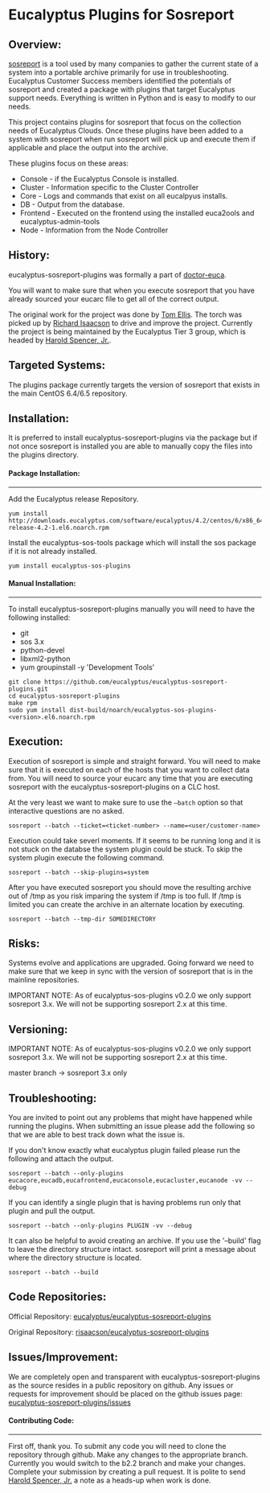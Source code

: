 # Eucalyptus Plugins for Sosreport

## Overview:
[sosreport](https://github.com/sosreport/sosreport "sosreport/sosreport") is a tool used by many companies to gather the current state of a system into a portable archive primarily for use in troubleshooting. Eucalyptus Customer Success members identified the potentials of sosreport and created a package with plugins that target Eucalyptus support needs. Everything is written in Python and is easy to modify to our needs.

This project contains plugins for sosreport that focus on the collection needs of Eucalyptus Clouds. Once these plugins have been added to a system with sosreport when run sosreport will pick up and execute them if applicable and place the output into the archive.

These plugins focus on these areas:
* Console - if the Eucalyptus Console is installed.
* Cluster - Information specific to the Cluster Controller
* Core - Logs and commands that exist on all eucalpyus installs.
* DB - Output from the database.
* Frontend - Executed on the frontend using the installed euca2ools and eucalyptus-admin-tools
* Node - Information from the Node Controller

## History:
eucalyptus-sosreport-plugins was formally a part of [doctor-euca](https://github.com/eucalyptus/doctor-euca "eucalyptus/doctor-euca").

You will want to make sure that when you execute sosreport that you have already sourced your eucarc file to get all of the correct output.

The original work for the project was done by [Tom Ellis](https://github.com/tomellis). The torch was picked up by [Richard Isaacson](https://github.com/risaacson) to drive and improve the project. Currently the project is being maintained by the Eucalyptus Tier 3 group, which is headed by [Harold Spencer, Jr.](https://github.com/hspencer77).

## Targeted Systems:
The plugins package currently targets the version of sosreport that exists in the main CentOS 6.4/6.5 repository.

## Installation:
It is preferred to install eucalyptus-sosreport-plugins via the package but if not once sosreport is installed you are able to manually copy the files into the plugins directory.

#### Package Installation:
---------------------
Add the Eucalyptus release Repository. 

```shell
yum install http://downloads.eucalyptus.com/software/eucalyptus/4.2/centos/6/x86_64/eucalyptus-release-4.2-1.el6.noarch.rpm
```

Install the eucalyptus-sos-tools package which will install the sos package if it is not already installed.

```shell
yum install eucalyptus-sos-plugins
```

#### Manual Installation:
--------------------
To install eucalyptus-sosreport-plugins manually you will need to have the following installed:

* git 
* sos 3.x
* python-devel 
* libxml2-python
* yum groupinstall -y 'Development Tools'

```shell
git clone https://github.com/eucalyptus/eucalyptus-sosreport-plugins.git
cd eucalyptus-sosreport-plugins
make rpm
sudo yum install dist-build/noarch/eucalyptus-sos-plugins-<version>.el6.noarch.rpm
```

## Execution:
Execution of sosreport is simple and straight forward. You will need to make sure that it is executed on each of the hosts that you want to collect data from. You will need to source your eucarc any time that you are executing sosreport with the eucalyptus-sosreport-plugins on a CLC host.

At the very least we want to make sure to use the `–batch` option so that interactive questions are no asked.

```shell
sosreport --batch --ticket=<ticket-number> --name=<user/customer-name>
```

Execution could take severl moments. If it seems to be running long and it is not stuck on the databse the system plugin could be stuck. To skip the system plugin execute the following command.

```shell
sosreport --batch --skip-plugins=system
```

After you have executed sosreport you should move the resulting archive out of /tmp as you risk imparing the system if /tmp is too full. If /tmp is limited you can create the archive in an alternate location by executing.

```shell
sosreport --batch --tmp-dir SOMEDIRECTORY
```

## Risks:
Systems evolve and applications are upgraded. Going forward we need to make sure that we keep in sync with the version of sosreport that is in the mainline repositories.

IMPORTANT NOTE: As of eucalyptus-sos-plugins v0.2.0 we only support sosreport 3.x.  We will not be supporting sosreport 2.x at this time.
 
## Versioning:

IMPORTANT NOTE: As of eucalyptus-sos-plugins v0.2.0 we only support sosreport 3.x.  We will not be supporting sosreport 2.x at this time.

master branch -> sosreport 3.x only

## Troubleshooting:
You are invited to point out any problems that might have happened while running the plugins. When submitting an issue please add the following so that we are able to best track down what the issue is.

If you don't know exactly what eucalyptus plugin failed please run the following and attach the output.

```shell
sosreport --batch --only-plugins eucacore,eucadb,eucafrontend,eucaconsole,eucacluster,eucanode -vv --debug
```

If you can identify a single plugin that is having problems run only that plugin and pull the output.

```shell
sosreport --batch --only-plugins PLUGIN -vv --debug
```

It can also be helpful to avoid creating an archive. If you use the '–build' flag to leave the directory structure intact. sosreport will print a message about where the directory structure is located.

```shell
sosreport --batch --build
```

## Code Repositories:
Official Repository: [eucalyptus/eucalyptus-sosreport-plugins](https://github.com/eucalyptus/eucalyptus-sosreport-plugins)

Original Repository: [risaacson/eucalyptus-sosreport-plugins](https://github.com/risaacson/eucalyptus-sosreport-plugins)

## Issues/Improvement:
We are completely open and transparent with eucalyptus-sosreport-plugins as the source resides in a public repository on github. Any issues or requests for improvement should be placed on the github issues page: [eucalyptus-sosreport-plugins/issues](https://github.com/eucalyptus/eucalyptus-sosreports/issues)

#### Contributing Code:
------------------
First off, thank you.
To submit any code you will need to clone the repository through github. Make any changes to the appropriate branch. Currently you would switch to the b2.2 branch and make your changes. Complete your submission by creating a pull request.
It is polite to send [Harold Spencer, Jr.](https://github.com/hspencer77) a note as a heads-up when work is done.
